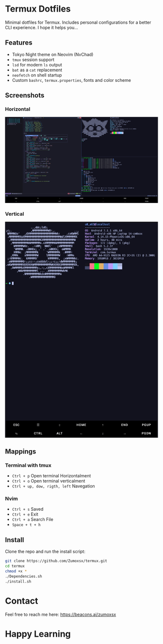 # Termux Dotfiles

Minimal dotfiles for Termux. Includes personal configurations for a better CLI experience.
I hope it helps you...

## Features

- Tokyo Night theme on Neovim (NvChad)
- `tmux` session support
- `lsd` for modern `ls` output
- `bat` as a `cat` replacement
- `neofetch` on shell startup
- Custom `bashrc`, `termux.properties`, fonts and color scheme

## Screenshots

### Horizontal

![Horizontal](images/Horizont.jpg)

### Vertical

![Vertical](images/Vertical.jpg)

## Mappings
### Terminal with tmux
- `Ctrl + p` Open terminal Horizontalment
- `Ctrl + o` Open terminal verticalment
- `Ctrl + up, dow, rigth, left` Navegation
### Nvim
- `Ctrl + s` Saved
- `Ctrl + e` Exit
- `Ctrl + a` Search File
- `Space + t + h`


## Install

Clone the repo and run the install script:

```bash
git clone https://github.com/Zumoxsx/termux.git
cd termux
chmod +x *
./Dependencies.sh
./install.sh
```
# Contact
Feel free to reach me here:
https://beacons.ai/zumoxsx



# Happy Learning
